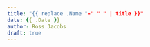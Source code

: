 ```yaml
---
title: "{{ replace .Name "-" " " | title }}"
date: {{ .Date }}
author: Ross Jacobs
draft: true
---
```


